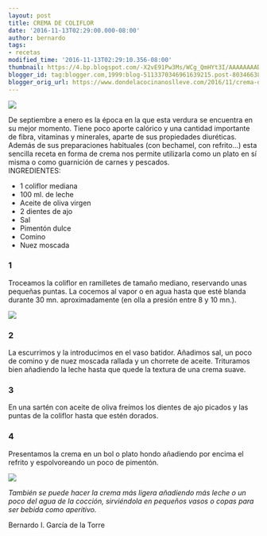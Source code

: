 ```yaml
---
layout: post
title: CREMA DE COLIFLOR
date: '2016-11-13T02:29:00.000-08:00'
author: bernardo
tags:
- recetas
modified_time: '2016-11-13T02:29:10.356-08:00'
thumbnail: https://4.bp.blogspot.com/-X2vE91Pw3Ms/WCg_QmHYt3I/AAAAAAAADH8/Uc3CDyrgZroS9w8xKfMzE50uUAA-paRCQCLcB/s72-c/03.JPG
blogger_id: tag:blogger.com,1999:blog-5113370346961639215.post-8034663892253306737
blogger_orig_url: https://www.dondelacocinanoslleve.com/2016/11/crema-de-coliflor.html
---
```


![](https://4.bp.blogspot.com/-X2vE91Pw3Ms/WCg_QmHYt3I/AAAAAAAADH8/Uc3CDyrgZroS9w8xKfMzE50uUAA-paRCQCLcB/s400/03.JPG)

  
De septiembre a enero es la época en la que esta verdura se encuentra en su mejor momento. Tiene poco aporte calórico y una cantidad importante de fibra, vitaminas y minerales, aparte de sus propiedades diuréticas. Además de sus preparaciones habituales (con bechamel, con refrito…) esta sencilla receta en forma de crema nos permite utilizarla como un plato en sí misma o como guarnición de carnes y pescados.  
INGREDIENTES:
* 1 coliflor mediana
* 100 ml. de leche
* Aceite de oliva virgen
* 2 dientes de ajo
* Sal
* Pimentón dulce
* Comino
* Nuez moscada  

### 1

Troceamos la coliflor en ramilletes de tamaño mediano, reservando unas pequeñas puntas. La cocemos al vapor o en agua hasta que esté blanda durante 30 mn. aproximadamente (en olla a presión entre 8 y 10 mn.).  

![](https://1.bp.blogspot.com/-4LqYIAOJtSI/WCg_k1x1pKI/AAAAAAAADIA/WHi3hxtC-dIvH-zt9XH1DuIezIHaLwjgwCLcB/s320/01.JPG)

  

### 2

La escurrimos y la introducimos en el vaso batidor. Añadimos sal, un poco de comino y de nuez moscada rallada y un chorrete de aceite. Trituramos bien añadiendo la leche hasta que quede la textura de una crema suave.  

### 3

En una sartén con aceite de oliva freímos los dientes de ajo picados y las puntas de la coliflor hasta que estén dorados.  

### 4

Presentamos la crema en un bol o plato hondo añadiendo por encima el refrito y espolvoreando un poco de pimentón.  

![](https://3.bp.blogspot.com/-j4pLArhouHg/WCg_91nEpJI/AAAAAAAADIE/QvyNNSV72UEwvSxvHL88iRV6sjlxHKKMACLcB/s320/02.JPG)

  
_También se puede hacer la crema más ligera añadiendo más leche o un poco del agua de la cocción, sirviéndola en pequeños vasos o copas para ser bebida como aperitivo._  

Bernardo I. García de la Torre
